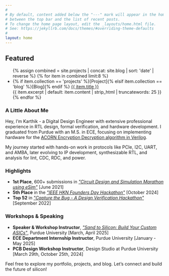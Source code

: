 ```yaml
---
#
# By default, content added below the "---" mark will appear in the home page
# between the top bar and the list of recent posts.
# To change the home page layout, edit the _layouts/home.html file.
# See: https://jekyllrb.com/docs/themes/#overriding-theme-defaults
#
layout: home
---
```


<div class="home">
  <!-- Featured Section -->
  <div class="section">
    <h2>Featured</h2>
    <ul class="item-list">
      {% assign combined = site.projects | concat: site.blog | sort: 'date' | reverse %}
      {% for item in combined limit:8 %}
        <li>
          <span class="tag">
            {% if item.collection == 'projects' %}[Project]{% elsif item.collection == 'blog' %}[Blog]{% endif %}
          </span>
          <a href="{{ item.url }}">{{ item.title }}</a>
          <div class="excerpt">
            {{ item.excerpt | default: item.content | strip_html | truncatewords: 25 }}
          </div>
        </li>
      {% endfor %}
    </ul>
  </div>
</div>

### A Little About Me

Hey, I’m Karthik - a Digital Design Engineer with extensive professional experience in RTL design, formal verification, and hardware development. I graduated from Purdue with an M.S. in ECE, focusing on implementing hardware for the [ACORN Encryption Decryption algorithm in Verilog](https://github.com/Ikarthikmb/ACORN128b2025/tree/state_in_top).

My journey started with hands-on work in protocols like PCIe, I2C, UART, and AMBA, later evolving to IP development, synthesizable RTL, and analysis for lint, CDC, RDC, and power.

### Highlights
- **1st Place**, 600+ submissions in *["Circuit Design and Simulation Marathon using eSim"](https://www.linkedin.com/posts/activity-6833789615363657728-py75?utm_source=share&utm_medium=member_desktop&rcm=ACoAACyJs6IBHF0R8VMjlhgjaOi-3OXpyN-R9vs)* [June 2021]
- **5th Place** in the *["IEEE HKN Founders Day Hackathon"](https://hkn.ieee.org/news-and-announcements/2024/11/first-hkn-international-hackathon#:~:text=Coders%2C%20Jumbos%2C%20and-,Leo,-.)* [October 2024]
- **Top 52** in *["Capture the Bug - A Design Verification Hackathon"](https://www.linkedin.com/posts/activity-6975543672410886144-VcwP?utm_source=share&utm_medium=member_desktop&rcm=ACoAACyJs6IBHF0R8VMjlhgjaOi-3OXpyN-R9vs)* [September 2022]

### Workshops & Speaking
- **Speaker & Workshop Instructor**, *["Sand to Silicon: Build Your Custom ASICs"](https://www.linkedin.com/posts/activity-7322883938060828672-fHcn/?utm_source=share&utm_medium=member_desktop&rcm=ACoAACyJs6IBHF0R8VMjlhgjaOi-3OXpyN-R9vs)*, Purdue University [March, April 2025]
- **ECE Department Internship Instructor**, Purdue University [January - May 2025]
- **PCB Design Workshop Instructor**, Design Studio at Purdue University [March 29th, October 25th, 2024]

Feel free to explore my portfolio, projects, and blog. Let’s connect and build the future of silicon!

